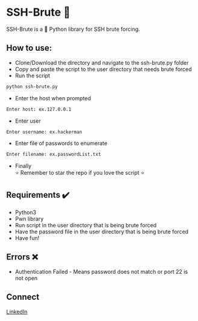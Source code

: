 # SSH-Brute 💪

SSH-Brute is a 🐍 Python library for SSH brute forcing.

## How to use:

- Clone/Download the directory and navigate to the ssh-brute.py folder
- Copy and paste the script to the user directory that needs brute forced
- Run the script

```bash
python ssh-brute.py
```

- Enter the host when prompted

```bash
Enter host: ex.127.0.0.1
```

- Enter user

```bash
Enter username: ex.hackerman
```

- Enter file of passwords to enumerate

```bash
Enter filename: ex.passwordList.txt
```

- Finally\
  ⭐ Remember to star the repo if you love the script ⭐

## Requirements ✔️

- Python3
- Pwn library
- Run script in the user directory that is being brute forced
- Have the password file in the user directory that is being brute forced
- Have fun!

## Errors ❌

- Authentication Failed - Means password does not match or port 22 is not open

## Connect

[LinkedIn](https://www.linkedin.com/in/travis-bowen/)
